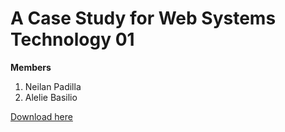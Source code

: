 <h1>A Case Study for Web Systems Technology 01</h1>
<b>Members</b>
<ol>
    <li>Neilan Padilla</li>
    <li>Alelie Basilio</li>
</ol>
<a href="https://github.com/neotrashcoder/casestudy_itws01.git">Download here</a>